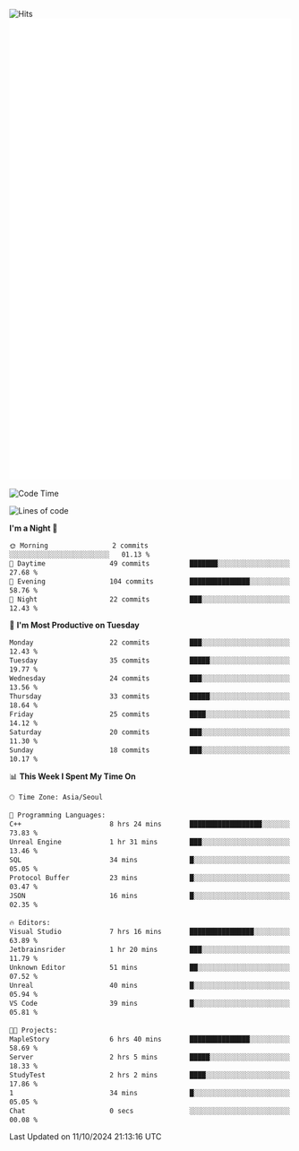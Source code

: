 ![Hits](https://hits.seeyoufarm.com/api/count/incr/badge.svg?url=https%3A%2F%2Fgithub.com%2Fbabaisnyan&count_bg=%2379C83D&title_bg=%23555555&icon=apple.svg&icon_color=%23E7E7E7&title=hits&edge_flat=false)
<br/>
![Metrics](https://github.com/babaisnyan/babaisnyan/blob/main/github-metrics.svg)

<!--START_SECTION:waka-->
![Code Time](http://img.shields.io/badge/Code%20Time-1%2C252%20hrs%2052%20mins-blue)

![Lines of code](https://img.shields.io/badge/From%20Hello%20World%20I%27ve%20Written-901.6%20thousand%20lines%20of%20code-blue)

**I'm a Night 🦉** 

```text
🌞 Morning                2 commits           ░░░░░░░░░░░░░░░░░░░░░░░░░   01.13 % 
🌆 Daytime                49 commits          ███████░░░░░░░░░░░░░░░░░░   27.68 % 
🌃 Evening                104 commits         ███████████████░░░░░░░░░░   58.76 % 
🌙 Night                  22 commits          ███░░░░░░░░░░░░░░░░░░░░░░   12.43 % 
```
📅 **I'm Most Productive on Tuesday** 

```text
Monday                   22 commits          ███░░░░░░░░░░░░░░░░░░░░░░   12.43 % 
Tuesday                  35 commits          █████░░░░░░░░░░░░░░░░░░░░   19.77 % 
Wednesday                24 commits          ███░░░░░░░░░░░░░░░░░░░░░░   13.56 % 
Thursday                 33 commits          █████░░░░░░░░░░░░░░░░░░░░   18.64 % 
Friday                   25 commits          ████░░░░░░░░░░░░░░░░░░░░░   14.12 % 
Saturday                 20 commits          ███░░░░░░░░░░░░░░░░░░░░░░   11.30 % 
Sunday                   18 commits          ███░░░░░░░░░░░░░░░░░░░░░░   10.17 % 
```


📊 **This Week I Spent My Time On** 

```text
🕑︎ Time Zone: Asia/Seoul

💬 Programming Languages: 
C++                      8 hrs 24 mins       ██████████████████░░░░░░░   73.83 % 
Unreal Engine            1 hr 31 mins        ███░░░░░░░░░░░░░░░░░░░░░░   13.46 % 
SQL                      34 mins             █░░░░░░░░░░░░░░░░░░░░░░░░   05.05 % 
Protocol Buffer          23 mins             █░░░░░░░░░░░░░░░░░░░░░░░░   03.47 % 
JSON                     16 mins             █░░░░░░░░░░░░░░░░░░░░░░░░   02.35 % 

🔥 Editors: 
Visual Studio            7 hrs 16 mins       ████████████████░░░░░░░░░   63.89 % 
Jetbrainsrider           1 hr 20 mins        ███░░░░░░░░░░░░░░░░░░░░░░   11.79 % 
Unknown Editor           51 mins             ██░░░░░░░░░░░░░░░░░░░░░░░   07.52 % 
Unreal                   40 mins             █░░░░░░░░░░░░░░░░░░░░░░░░   05.94 % 
VS Code                  39 mins             █░░░░░░░░░░░░░░░░░░░░░░░░   05.81 % 

🐱‍💻 Projects: 
MapleStory               6 hrs 40 mins       ███████████████░░░░░░░░░░   58.69 % 
Server                   2 hrs 5 mins        █████░░░░░░░░░░░░░░░░░░░░   18.33 % 
StudyTest                2 hrs 2 mins        ████░░░░░░░░░░░░░░░░░░░░░   17.86 % 
1                        34 mins             █░░░░░░░░░░░░░░░░░░░░░░░░   05.05 % 
Chat                     0 secs              ░░░░░░░░░░░░░░░░░░░░░░░░░   00.08 % 
```


 Last Updated on 11/10/2024 21:13:16 UTC
<!--END_SECTION:waka-->

